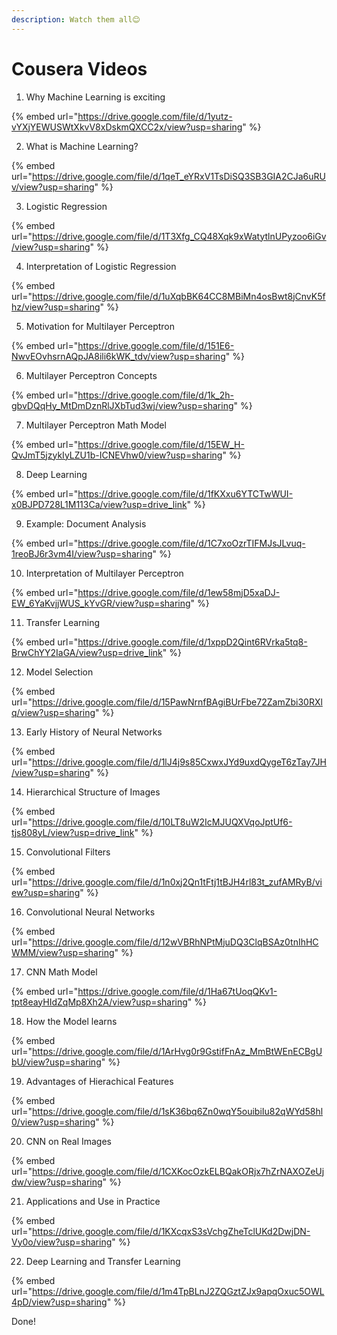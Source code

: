 ```yaml
---
description: Watch them all😊
---
```


# Cousera Videos

1. Why Machine Learning is exciting

{% embed url="https://drive.google.com/file/d/1yutz-vYXjYEWUSWtXkvV8xDskmQXCC2x/view?usp=sharing" %}

2. What is Machine Learning?

{% embed url="https://drive.google.com/file/d/1qeT_eYRxV1TsDiSQ3SB3GIA2CJa6uRUv/view?usp=sharing" %}

3. Logistic Regression

{% embed url="https://drive.google.com/file/d/1T3Xfg_CQ48Xqk9xWatytlnUPyzoo6iGv/view?usp=sharing" %}

4. Interpretation of Logistic Regression

{% embed url="https://drive.google.com/file/d/1uXqbBK64CC8MBiMn4osBwt8jCnvK5fhz/view?usp=sharing" %}

5. Motivation for Multilayer Perceptron

{% embed url="https://drive.google.com/file/d/151E6-NwvEOvhsrnAQpJA8ili6kWK_tdv/view?usp=sharing" %}

6. Multilayer Perceptron Concepts

{% embed url="https://drive.google.com/file/d/1k_2h-gbvDQqHy_MtDmDznRlJXbTud3wj/view?usp=sharing" %}

7. Multilayer Perceptron Math Model

{% embed url="https://drive.google.com/file/d/15EW_H-QvJmT5jzykIyLZU1b-ICNEVhw0/view?usp=sharing" %}

8. Deep Learning

{% embed url="https://drive.google.com/file/d/1fKXxu6YTCTwWUI-x0BJPD728L1M113Ca/view?usp=drive_link" %}

9. Example: Document Analysis

{% embed url="https://drive.google.com/file/d/1C7xoOzrTIFMJsJLvuq-1reoBJ6r3vm4I/view?usp=sharing" %}

10. Interpretation of Multilayer Perceptron

{% embed url="https://drive.google.com/file/d/1ew58mjD5xaDJ-EW_6YaKvjjWUS_kYvGR/view?usp=sharing" %}

11. Transfer Learning

{% embed url="https://drive.google.com/file/d/1xppD2Qint6RVrka5tq8-BrwChYY2IaGA/view?usp=drive_link" %}

12. Model Selection

{% embed url="https://drive.google.com/file/d/15PawNrnfBAgiBUrFbe72ZamZbi30RXlq/view?usp=sharing" %}

13. Early History of Neural Networks

{% embed url="https://drive.google.com/file/d/1lJ4j9s85CxwxJYd9uxdQygeT6zTay7JH/view?usp=sharing" %}

14. Hierarchical Structure of Images

{% embed url="https://drive.google.com/file/d/10LT8uW2IcMJUQXVqoJptUf6-tjs808yL/view?usp=drive_link" %}

15. Convolutional Filters

{% embed url="https://drive.google.com/file/d/1n0xj2Qn1tFtj1tBJH4rl83t_zufAMRyB/view?usp=sharing" %}

16. Convolutional Neural Networks

{% embed url="https://drive.google.com/file/d/12wVBRhNPtMjuDQ3ClqBSAz0tnIhHCWMM/view?usp=sharing" %}

17. CNN Math Model

{% embed url="https://drive.google.com/file/d/1Ha67tUoqQKv1-tpt8eayHIdZqMp8Xh2A/view?usp=sharing" %}

18. How the Model learns

{% embed url="https://drive.google.com/file/d/1ArHvg0r9GstifFnAz_MmBtWEnECBgUbU/view?usp=sharing" %}

19. Advantages of Hierachical Features

{% embed url="https://drive.google.com/file/d/1sK36bq6Zn0wqY5ouibiIu82qWYd58hl0/view?usp=sharing" %}

20. &#x20;CNN on Real Images

{% embed url="https://drive.google.com/file/d/1CXKocOzkELBQakORjx7hZrNAXOZeUjdw/view?usp=sharing" %}

21. Applications and Use in Practice

{% embed url="https://drive.google.com/file/d/1KXcqxS3sVchgZheTclUKd2DwjDN-Vy0o/view?usp=sharing" %}

22. Deep Learning and Transfer Learning

{% embed url="https://drive.google.com/file/d/1m4TpBLnJ2ZQGztZJx9apqOxuc5OWL4pD/view?usp=sharing" %}

Done!

